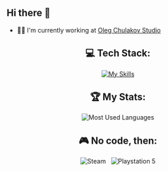 ## Hi there 👋

- 🧑‍💻 I'm currently working at [Oleg Chulakov Studio](https://chulakov.com/)

<div align="center">
  
## 💻 Tech Stack:

[![My Skills](https://skillicons.dev/icons?i=react,ts,js,redux,nextjs,webpack,git,html,css)](https://skillicons.dev)

## 🏆 My Stats:

<p>
  <img alt="Most Used Languages" src="https://github-readme-stats.vercel.app/api/top-langs/?username=anuraghazra&layout=compact&theme=dark"/>
</p>

## 🎮 No code, then:

![Steam](https://img.shields.io/badge/steam-%23000000.svg?style=for-the-badge&logo=steam&logoColor=white) &nbsp;
![Playstation 5](https://img.shields.io/badge/Playstation%205-003791?style=for-the-badge&logo=playstation-5&logoColor=white)

</div>

